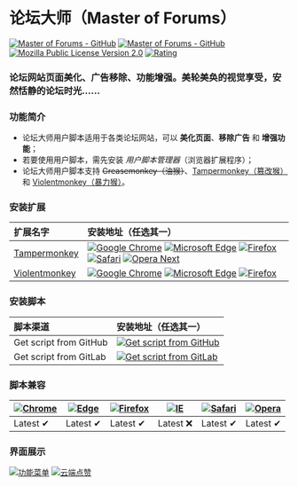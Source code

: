 # 论坛大师（Master of Forums）
[![Master of Forums - GitHub](https://img.shields.io/badge/论坛大师-GitHub-blue?style=flat-square&logo=GitHub)](https://github.com/master-of-forums/master-of-forums)
[![Master of Forums - GitHub](https://img.shields.io/badge/论坛大师-GitLab-blue?style=flat-square&logo=GitLab)](https://gitlab.com/master-of-forums/master-of-forums)
[![Mozilla Public License Version 2.0](https://img.shields.io/badge/License-MPL%202.0-blue?style=flat-square&logo=Open%20Source%20Initiative)](https://www.mozilla.org/MPL/2.0/)
[![Rating](https://img.shields.io/badge/Rating-⭐%20⭐%20⭐%20⭐%20⭐-blue?style=flat-square&logo=Macy’s)](../..)

### 论坛网站页面美化、广告移除、功能增强。美轮美奂的视觉享受，安然恬静的论坛时光……

### 功能简介
* 论坛大师用户脚本适用于各类论坛网站，可以 **美化页面**、**移除广告** 和 **增强功能**；
* 若要使用用户脚本，需先安装 *用户脚本管理器*（浏览器扩展程序）；
* 论坛大师用户脚本支持 ~~Greasemonkey（油猴）~~、[Tampermonkey（篡改猴）](https://www.tampermonkey.net/)和 [Violentmonkey（暴力猴）](https://violentmonkey.github.io/)。

### 安装扩展
扩展名字 | 安装地址（任选其一）
:--- | :---
[Tampermonkey](https://www.tampermonkey.net/) | [![Google Chrome](https://img.shields.io/badge/Google%20Chrome-blue?logo=Google%20Chrome&logoColor=white)](https://chrome.google.com/webstore/detail/dhdgffkkebhmkfjojejmpbldmpobfkfo) [![Microsoft Edge](https://img.shields.io/badge/Microsoft%20Edge-blue?logo=Microsoft%20Edge&logoColor=white)](https://microsoftedge.microsoft.com/addons/detail/iikmkjmpaadaobahmlepeloendndfphd) [![Firefox](https://img.shields.io/badge/Firefox-blue?logo=Firefox%20Browser&logoColor=white)](https://addons.mozilla.org/en-US/firefox/addon/tampermonkey/) [![Safari](https://img.shields.io/badge/Safari-blue?logo=Safari&logoColor=white)](https://apps.apple.com/app/apple-store/id1482490089) [![Opera Next](https://img.shields.io/badge/Opera%20Next-blue?logo=Opera&logoColor=white)](https://addons.opera.com/en/extensions/details/tampermonkey-beta/)
[Violentmonkey](https://violentmonkey.github.io/) | [![Google Chrome](https://img.shields.io/badge/Google%20Chrome-blue?logo=Google%20Chrome&logoColor=white)](https://chrome.google.com/webstore/detail/jinjaccalgkegednnccohejagnlnfdag) [![Microsoft Edge](https://img.shields.io/badge/Microsoft%20Edge-blue?logo=Microsoft%20Edge&logoColor=white)](https://microsoftedge.microsoft.com/addons/detail/eeagobfjdenkkddmbclomhiblgggliao) [![Firefox](https://img.shields.io/badge/Firefox-blue?logo=Firefox%20Browser&logoColor=white)](https://addons.mozilla.org/en-US/firefox/addon/violentmonkey/)

### 安装脚本
脚本渠道 | 安装地址（任选其一）
:--- | :---
Get script from GitHub | [![Get script from GitHub](https://img.shields.io/badge/论坛大师-点击安装-blue?logo=GitHub)](https://github.com/master-of-forums/master-of-forums/raw/main/src/js/main.user.js)
Get script from GitLab | [![Get script from GitLab](https://img.shields.io/badge/论坛大师-点击安装-blue?logo=GitLab)](https://gitlab.com/master-of-forums/master-of-forums/raw/main/src/js/main.user.js)

### 脚本兼容
[![Chrome](https://raw.githubusercontent.com/alrra/browser-logos/master/src/chrome/chrome_48x48.png)](https://www.google.com/chrome/) | [![Edge](https://raw.githubusercontent.com/alrra/browser-logos/master/src/edge/edge_48x48.png)](https://www.microsoft.com/en-us/edge) | [![Firefox](https://raw.githubusercontent.com/alrra/browser-logos/master/src/firefox/firefox_48x48.png)](https://www.mozilla.org/en-US/firefox/new/) | [![IE](https://raw.githubusercontent.com/alrra/browser-logos/master/src/archive/internet-explorer_9-11/internet-explorer_9-11_48x48.png)](https://www.microsoft.com/ie) | [![Safari](https://raw.githubusercontent.com/alrra/browser-logos/master/src/safari/safari_48x48.png)](https://www.apple.com/safari/) | [![Opera](https://raw.githubusercontent.com/alrra/browser-logos/master/src/opera/opera_48x48.png)](https://www.opera.com/)
---- | ---- | ---- | ---- | ---- | ----
Latest ✔ | Latest ✔ | Latest ✔ | Latest ❌ | Latest ✔ | Latest ✔

### 界面展示
[![功能菜单](https://i.imgur.com/HRTW3ti.png)](../..)
[![云端点赞](https://i.imgur.com/CqpkhFF.png)](../..)
